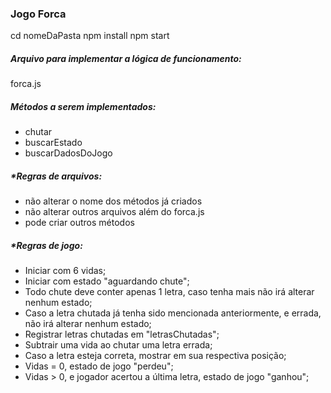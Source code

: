### Jogo Forca 
cd nomeDaPasta
npm install
npm start

##### Arquivo para implementar a lógica de funcionamento:

forca.js

##### Métodos a serem implementados:

- chutar
- buscarEstado
- buscarDadosDoJogo

##### *Regras de arquivos: 

- não alterar o nome dos métodos já criados
- não alterar outros arquivos além do forca.js
- pode criar outros métodos

##### *Regras de jogo:

- Iniciar com 6 vidas;
- Iniciar com estado "aguardando chute";
- Todo chute deve conter apenas 1 letra, caso tenha mais não irá alterar nenhum estado;
- Caso a letra chutada já tenha sido mencionada anteriormente, e errada, não irá alterar nenhum estado;
- Registrar letras chutadas em "letrasChutadas";
- Subtrair uma vida ao chutar uma letra errada;
- Caso a letra esteja correta, mostrar em sua respectiva posição;
- Vidas = 0, estado de jogo "perdeu";
- Vidas > 0, e jogador acertou a última letra, estado de jogo "ganhou";
